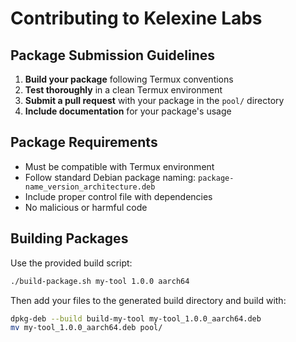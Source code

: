 # Contributing to Kelexine Labs

## Package Submission Guidelines

1. **Build your package** following Termux conventions
2. **Test thoroughly** in a clean Termux environment  
3. **Submit a pull request** with your package in the `pool/` directory
4. **Include documentation** for your package's usage

## Package Requirements

- Must be compatible with Termux environment
- Follow standard Debian package naming: `package-name_version_architecture.deb`
- Include proper control file with dependencies
- No malicious or harmful code

## Building Packages

Use the provided build script:
```bash
./build-package.sh my-tool 1.0.0 aarch64
```

Then add your files to the generated build directory and build with:
```bash
dpkg-deb --build build-my-tool my-tool_1.0.0_aarch64.deb
mv my-tool_1.0.0_aarch64.deb pool/
```
